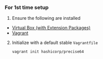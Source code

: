 ### For 1st time setup
1. Ensure the following are installed
* [Virtual Box (with Extension Packages)](https://www.virtualbox.org)
* [Vagrant](https://www.vagrantup.com/)
2. Initialize with a default stable `Vagrantfile`
   ```
   vagrant init hashicorp/precise64
   ```
